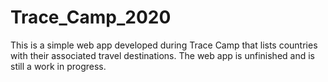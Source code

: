 # Trace_Camp_2020

This is a simple web app developed during Trace Camp that lists countries with their
associated travel destinations.  The web app is unfinished and is still a work in progress.
